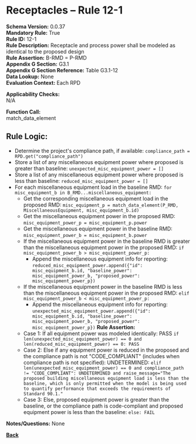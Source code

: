 # Receptacles – Rule 12-1   
**Schema Version:** 0.0.37        
**Mandatory Rule:** True          
**Rule ID:** 12-1  
**Rule Description:** Receptacle and process power shall be modeled as identical to the proposed design  
**Rule Assertion:** B-RMD = P-RMD                                           
**Appendix G Section:** G3.1  
**Appendix G Section Reference:** Table G3.1-12  
**Data Lookup:** None  
**Evaluation Context:** Each RPD  

**Applicability Checks:**  
N/A

**Function Call:**  
match_data_element

## Rule Logic:
- Determine the project's compliance path, if available: `compliance_path = RPD.get("compliance_path")`
- Store a list of any miscellaneous equipment power where proposed is greater than baseline: `unexpected_misc_equipment_power = []`
- Store a list of any miscellaneous equipment power where proposed is less than baseline: `reduced_misc_equipment_power = []`
- For each miscellaneous equipment load in the baseline RMD: `for misc_equipment_b in B_RMD...miscellaneous_equipment:`
  - Get the corresponding miscellaneous equipment load in the proposed RMD: `misc_equipment_p = match_data_element(P_RMD, MiscellaneousEquipment, misc_equipment_b.id)`
  - Get the miscellaneous equipment power in the proposed RMD: `misc_equipment_power_p = misc_equipment_p.power`
  - Get the miscellaneous equipment power in the baseline RMD: `misc_equipment_power_b = misc_equipment_b.power`
  - If the miscellaneous equipment power in the baseline RMD is greater than the miscellaneous equipment power in the proposed RMD: `if misc_equipment_power_b > misc_equipment_power_p:`
    - Append the miscellaneous equipment info for reporting: `reduced_misc_equipment_power.append({"id": misc_equipment_b.id, "baseline_power": misc_equipment_power_b, "proposed_power": misc_equipment_power_p})`
  - If the miscellaneous equipment power in the baseline RMD is less than the miscellaneous equipment power in the proposed RMD: `elif misc_equipment_power_b < misc_equipment_power_p:`
    - Append the miscellaneous equipment info for reporting: `unexpected_misc_equipment_power.append({"id": misc_equipment_b.id, "baseline_power": misc_equipment_power_b, "proposed_power": misc_equipment_power_p})`
**Rule Assertion:**  
  - Case 1: If all equipment power was modeled identically: PASS `if len(unexpected_misc_equipment_power) == 0 and len(reduced_misc_equipment_power) == 0: PASS`
  - Case 2: Else if any equipment power is reduced in the proposed and the compliance path is not "CODE_COMPLIANT" (includes when compliance path is not specified): UNDETERMINED: `elif len(unexpected_misc_equipment_power) == 0 and compliance_path != "CODE_COMPLIANT": UNDETERMINED and raise_message="The proposed building miscellaneous equipment load is less than the baseline, which is only permitted when the model is being used to quantify performance that exceeds the requirements of Standard 90.1."`
  - Case 3: Else, proposed equipment power is greater than the baseline, or the compliance path is code-compliant and proposed equipment power is less than the baseline: `else: FAIL`

**Notes/Questions:**
None

 **[Back](../_toc.md)**